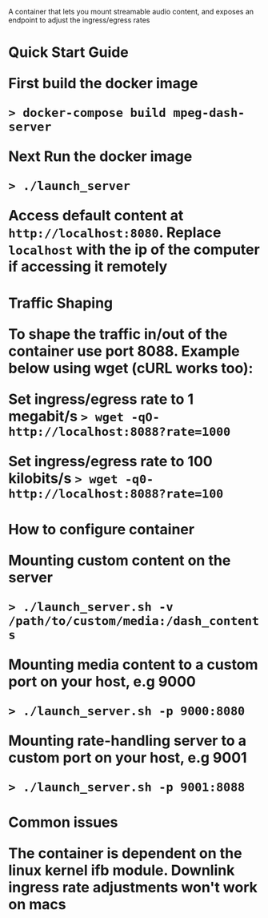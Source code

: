 A container that lets you mount streamable audio content, and exposes an endpoint to adjust the ingress/egress rates

<h1> Quick Start Guide

First build the docker image

`> docker-compose build mpeg-dash-server`

Next Run the docker image

`> ./launch_server`

Access default content at `http://localhost:8080`. Replace `localhost` with the ip of the computer if accessing it remotely

<h1> Traffic Shaping

To shape the traffic in/out of the container use port 8088. Example below using wget (cURL works too):

Set ingress/egress rate to 1 megabit/s
`> wget -qO- http://localhost:8088?rate=1000`

Set ingress/egress rate to 100 kilobits/s
`> wget -q0- http://localhost:8088?rate=100`


<h1> How to configure container

Mounting custom content on the server

`> ./launch_server.sh -v /path/to/custom/media:/dash_contents`

Mounting media content to a custom port on your host, e.g 9000 

`> ./launch_server.sh -p 9000:8080`
  
Mounting rate-handling server to a custom port on your host, e.g 9001

`> ./launch_server.sh -p 9001:8088`
  

<h1> Common issues

The container is dependent on the linux kernel ifb module. Downlink ingress rate adjustments won't work on macs
